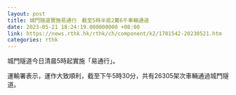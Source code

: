 ```yaml
---
layout: post
title: 城門隧道實施易通行　截至5時半逾2萬6千車輛通過
date: 2023-05-21 18:24:19.000000000 +08:00
link: https://news.rthk.hk/rthk/ch/component/k2/1701542-20230521.htm
categories: rthk
---
```


城門隧道今日清晨5時起實施「易通行」。

運輸署表示，運作大致順利，截至下午5時30分，共有26305架次車輛通過城門隧道。
